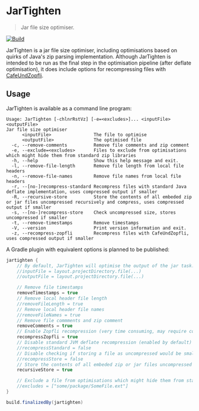 # JarTighten

> Jar file size optimiser.

[![Build](https://github.com/NeRdTheNed/JarTighten/actions/workflows/gradle.yml/badge.svg)](https://github.com/NeRdTheNed/JarTighten/actions/workflows/gradle.yml)

JarTighten is a jar file size optimiser, including optimisations based on quirks of Java's zip parsing implementation. Although JarTighten is intended to be run as the final step in the optimisation pipeline (after deflate optimisation), it does include options for recompressing files with [CafeUndZopfli](https://github.com/eustas/CafeUndZopfli).

## Usage

JarTighten is available as a command line program:

```
Usage: JarTighten [-chlnrRstVz] [-e=<excludes>]... <inputFile> <outputFile>
Jar file size optimiser
      <inputFile>                The file to optimise
      <outputFile>               The optimised file
  -c, --remove-comments          Remove file comments and zip comment
  -e, --exclude=<excludes>       Files to exclude from optimisations which might hide them from standard zip libraries
  -h, --help                     Show this help message and exit.
  -l, --remove-file-length       Remove file length from local file headers
  -n, --remove-file-names        Remove file names from local file headers
  -r, --[no-]recompress-standard Recompress files with standard Java deflate implementation, uses compressed output if smaller
  -R, --recursive-store          Store the contents of all embeded zip or jar files uncompressed recursively and compress, uses compressed output if smaller
  -s, --[no-]recompress-store    Check uncompressed size, stores uncompressed if smaller
  -t, --remove-timestamps        Remove timestamps
  -V, --version                  Print version information and exit.
  -z, --recompress-zopfli        Recompress files with CafeUndZopfli, uses compressed output if smaller
```

A Gradle plugin with equivalent options is planned to be published:

```groovy
jartighten {
    // By default, JarTighten will optimise the output of the jar task.
    //inputFile = layout.projectDirectory.file(...)
    //outputFile = layout.projectDirectory.file(...)

    // Remove file timestamps
    removeTimestamps = true
    // Remove local header file length
    //removeFileLength = true
    // Remove local header file names
    //removeFileNames = true
    // Remove file commments and zip comment
    removeComments = true
    // Enable Zopfli recompression (very time consuming, may require configuring Gradle to use more memory)
    recompressZopfli = true
    // Disable standard JVM deflate recompression (enabled by default)
    //recompressStandard = false
    // Disable checking if storing a file as uncompressed would be smaller (enabled by default)
    //recompressStore = false
    // Store the contents of all embeded zip or jar files uncompressed recursively and compress, uses compressed output if smaller
    recursiveStore = true

    // Exclude a file from optimisations which might hide them from standard zip libraries
    //excludes = ["some/package/SomeFile.ext"]
}

build.finalizedBy(jartighten)
```
